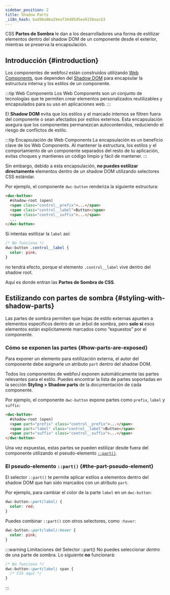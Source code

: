 ```yaml
---
sidebar_position: 2
title: Shadow Parts
_i18n_hash: bad90a86a29eaf34485d5ee9150aacb3
---
```

CSS **Partes de Sombra** le dan a los desarrolladores una forma de estilizar elementos dentro del shadow DOM de un componente desde el exterior, mientras se preserva la encapsulación.

## Introducción {#introduction}

Los componentes de webforJ están construidos utilizando [Web Components](https://developer.mozilla.org/en-US/docs/Web/Web_Components), que dependen del [Shadow DOM](https://developer.mozilla.org/en-US/docs/Web/Web_Components/Using_shadow_DOM) para encapsular la estructura interna y los estilos de un componente.

:::tip Web Components
Los Web Components son un conjunto de tecnologías que te permiten crear elementos personalizados reutilizables y encapsulados para su uso en aplicaciones web.
:::

El **Shadow DOM** evita que los estilos y el marcado internos se filtren fuera del componente o sean afectados por estilos externos. Esta encapsulación asegura que los componentes permanezcan autocontenidos, reduciendo el riesgo de conflictos de estilo.

:::tip  Encapsulación de Web Components
La encapsulación es un beneficio clave de los Web Components. Al mantener la estructura, los estilos y el comportamiento de un componente separados del resto de tu aplicación, evitas choques y mantienes un código limpio y fácil de mantener.
:::

Sin embargo, debido a esta encapsulación, **no puedes estilizar directamente** elementos dentro de un shadow DOM utilizando selectores CSS estándar.

Por ejemplo, el componente `dwc-button` renderiza la siguiente estructura:

```html {2}
<dwc-button>
  #shadow-root (open)
  <span class="control__prefix">...</span>
  <span class="control__label">Button</span>
  <span class="control__suffix">...</span>
  ...
</dwc-button>
```

Si intentas estilizar la `label` así:

```css
/* No funciona */
dwc-button .control__label {
  color: pink;
}
```

no tendrá efecto, porque el elemento `.control__label` vive dentro del shadow root.

Aquí es donde entran las **Partes de Sombra de CSS**.

## Estilizando con partes de sombra {#styling-with-shadow-parts}

Las partes de sombra permiten que hojas de estilo externas apunten a elementos específicos dentro de un árbol de sombra, pero **solo si** esos elementos están explícitamente marcados como “expuestos” por el componente.

### Cómo se exponen las partes {#how-parts-are-exposed}

Para exponer un elemento para estilización externa, el autor del componente debe asignarle un atributo `part` dentro del shadow DOM.

Todos los componentes de webforJ exponen automáticamente las partes relevantes para el estilo. Puedes encontrar la lista de partes soportadas en la sección **Styling > Shadow parts** de la documentación de cada componente.

Por ejemplo, el componente `dwc-button` expone partes como `prefix`, `label` y `suffix`:

```html
<dwc-button>
  #shadow-root (open)
  <span part="prefix" class="control__prefix">...</span>
  <span part="label" class="control__label">Button</span>
  <span part="suffix" class="control__suffix">...</span>
</dwc-button>
```

Una vez expuestas, estas partes se pueden estilizar desde fuera del componente utilizando el pseudo-elemento [`::part()`](https://developer.mozilla.org/en-US/docs/Web/CSS/::part).


### El pseudo-elemento `::part()` {#the-part-pseudo-element}

El selector `::part()` te permite aplicar estilos a elementos dentro del shadow DOM que han sido marcados con un atributo `part`.

Por ejemplo, para cambiar el color de la parte `label` en un `dwc-button`:

```css
dwc-button::part(label) {
  color: red;
}
```

Puedes combinar `::part()` con otros selectores, como `:hover`:

```css
dwc-button::part(label):hover {
  color: pink;
}
```

:::warning Limitaciones del Selector ::part()
No puedes seleccionar *dentro* de una parte de sombra. Lo siguiente **no** funcionará:

```css
/* No funciona */
dwc-button::part(label) span {
  /* CSS aquí */
}
```
:::
